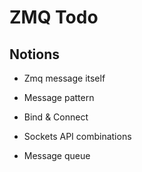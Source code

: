 # ZMQ Todo

## Notions

- Zmq message itself

- Message pattern

- Bind & Connect

- Sockets API combinations

- Message queue
